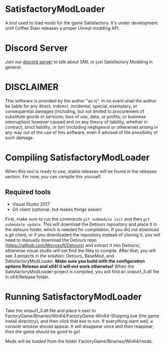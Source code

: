 # SatisfactoryModLoader
A tool used to load mods for the game Satisfactory. It's under development until Coffee Stain releases a proper Unreal modding API.

# Discord Server
Join our [discord server](https://discord.gg/QzcG9nX) to talk about SML or just Satisfactory Modding in general.

# DISCLAIMER
This software is provided by the author "as is". In no event shall the author be liable for any direct, indirect, incidental, special, exemplary, or consequential damages (including, but not limited to procurement of substitute goods or services; loss of use, data, or profits; or business interruption) however caused and on any 
theory of liability, whether in contract, strict liability, or tort (including negligence or otherwise) arising in any way out of the use of this software, even if advised of the possibility of such damage.

# Compiling SatisfactoryModLoader
When this tool is ready to use, stable releases will be found in the releases section. For now, you can compile this yourself.
## Required tools
* Visual Studio 2017
* Git client (optional, but makes things easier)

First, make sure to run the commands `git submodule init` and then `git submodule update`. This will download the Detours repository and place it in the detours folder, which is needed for compilation. If you did not download a git client, or if you downloaded the repository instead of cloning it, you will need to manually download the Detours repo (https://github.com/Microsoft/Detours) and extract it into Detours/, otherwise visual studio will not find the files to compile. After that, you will see 3 projects in the solution: Detours, BaseMod, and SatisfactoryModLoader. __Make sure you build with the configuration options Release and x64! It will not work otherwise!__ When the SatisfactoryModLoader project is compiled, you will find an xinput1_3.dll file in x64/Release folder.
# Running SatisfactoryModLoader
Take the xinput1_3.dll file and place it next to FactoryGame/Binaries/Win64/FactoryGame-Win64-Shipping.exe (the game install directory), and then click that exe to run. If everything went well, a console window should appear. It will disappear once and then reappear; then the game should be good to go!

Mods will be loaded from the folder FactoryGame/Binaries/Win64/mods.
